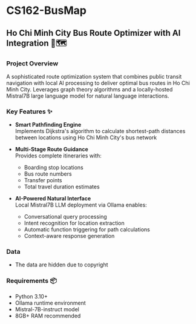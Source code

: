 # CS162-BusMap

## Ho Chi Minh City Bus Route Optimizer with AI Integration 🚌🗺️

### Project Overview  
A sophisticated route optimization system that combines public transit navigation with local AI processing to deliver optimal bus routes in Ho Chi Minh City. Leverages graph theory algorithms and a locally-hosted Mistral7B large language model for natural language interactions.

### Key Features ✨
- **Smart Pathfinding Engine**  
  Implements Dijkstra's algorithm to calculate shortest-path distances between locations using Ho Chi Minh City's bus network

- **Multi-Stage Route Guidance**  
  Provides complete itineraries with:
  - Boarding stop locations
  - Bus route numbers
  - Transfer points
  - Total travel duration estimates

- **AI-Powered Natural Interface**  
  Local Mistral7B LLM deployment via Ollama enables:
  - Conversational query processing
  - Intent recognition for location extraction
  - Automatic function triggering for path calculations
  - Context-aware response generation

### Data
- The data are hidden due to copyright

### Requirements 📦
- Python 3.10+
- Ollama runtime environment
- Mistral-7B-instruct model
- 8GB+ RAM recommended
